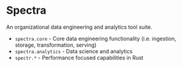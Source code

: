 # Spectra

An organizational data engineering and analytics tool suite.

- `spectra.core` - Core data engineering functionality (i.e. ingestion, storage, transformation, serving)
- `spectra.analytics` - Data science and analytics
- `spectr.*` - Performance focused capabilities in Rust